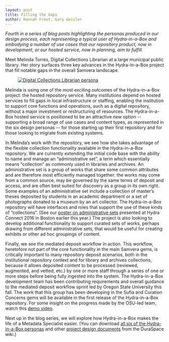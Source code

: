 ```yaml
---
layout: post
title: Filling the Gaps
author: Hannah Frost, Gary Geisler
---
```


*Fourth in a series of blog posts highlighting the personas produced in our design process, each representing a typical user of Hydra-in-a-Box and embodying a number of use cases that our repository product, now in development, or our hosted service, now in planning, aim to fulfill.*

Meet Melinda Torres, Digital Collections Librarian at a large municipal public library. Her story surfaces three key advances in the Hydra-in-a-Box project that fill notable gaps in the overall Samvera landscape.

<figure class="image fit persona">
  <a href="/images/Hydra-in-a-Box_Persona-Collections-Librarian.png">
    <img src="/images/Hydra-in-a-Box_Persona-Collections-Librarian.png" alt="Digital Collections Librarian persona" />
  </a>
</figure>


Melinda is using one of the most exciting outcomes of the Hydra-in-a-Box project: the hosted repository service. Many institutions depend on hosted services to fill gaps in local infrastructure or staffing, enabling the institution to support core functions and operations, such as a digital repository, without a major investment or restructuring of resources. The Hydra-in-a-Box hosted service is positioned to be an attractive new option -- supporting a broad range of use cases and content types, as represented in the six design personas -- for those starting up their first repository and for those looking to migrate from existing systems.

In Melinda’s work with the repository, we see how she takes advantage of the flexible collection functionality available in the Hydra-in-a-Box repository.  We are currently extending the initial code base with the ability to name and manage an “administrative set”, a term which essentially means “collection” as commonly used in libraries and archives. An administrative set is a group of works that share some common attributes and are therefore most efficiently managed together: the works may come from a common source, may be governed by the same terms of deposit and access, and are often best suited for discovery as a group in its own right. Some examples of an administrative set include a collection of master’s theses deposited by students in an academic department or a set of photographs donated to a museum by an art collector. The Hydra-in-a-Box repository will have interfaces and roles that support the use of these kinds of “collections”. (See our <a href="https://docs.google.com/presentation/d/1CDn0kDAYihP-XXIj_94zMDrGtAA4INBDV3n1pkRDshM/edit#slide=id.g17fbaf0bf3_0_0">poster on administrative sets</a> presented at Hydra Connect 2016 in Boston earlier this year.) The project is also looking to develop additional functionality to support curated sets of works, perhaps drawing from different administrative sets, that would be useful for creating exhibits or other ad hoc groupings of content.

Finally, we see the mediated deposit workflow in action. This workflow, heretofore not part of the core functionality in the main Samvera gems, is critically important to many repository deposit scenarios, both in the institutional repository context and for library and archives collections, because it allows deposited content to be processed (reviewed, augmented, and vetted, etc.) by one or more staff through a series of one or more steps before being fully ingested into the system. The Hydra-in-a-Box development team has been contributing requirements and overall guidance to the mediated deposit workflow sprint led by Oregon State University this fall. The work that this group has been developing in the Sufia and Curation Concerns gems will be available in the first release of the Hydra-in-a-Box repository. For some insight on the progress made by the OSU-led team, watch this <a href="https://www.youtube.com/watch?v=GSW-QZY72jk&feature=youtu.be">demo video</a>.

Next up in the blog series, we will explore how Hydra-in-a-Box makes the life of a Metadata Specialist easier. (You can download
<a href="https://wiki.duraspace.org/download/attachments/76841397/Hydra-in-a-Box%20Personas.pdf?version=3&modificationDate=1465782652119&api=v2">all six of the Hydra-in-a-Box personas</a>
and other
<a href="https://wiki.duraspace.org/display/samvera/Hydra-in-a-Box+Design+Documents">project design documents</a>
from the DuraSpace wiki.)

